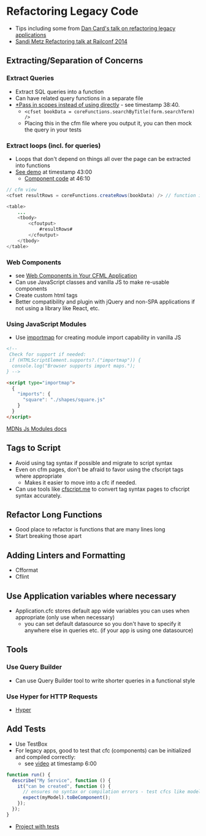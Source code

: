 # Refactoring Legacy Code

- Tips including some from [Dan Card's talk on refactoring legacy applications](https://cfcasts.com/series/ortus-webinars-2022/videos/getting-started-with-the-legacy-migration-with-dan-card)
- [Sandi Metz Refactoring talk at Railconf 2014](https://www.youtube.com/watch?v=8bZh5LMaSmE)

## Extracting/Separation of Concerns

### Extract Queries

- Extract SQL queries into a function
- Can have related query functions in a separate file
- [\*Pass in scopes instead of using directly](https://cfcasts.com/series/ortus-webinars-2022/videos/getting-started-with-the-legacy-migration-with-dan-card) - see timestamp 38:40.
  - `<cfset bookData = coreFunctions.searchByTitle(form.searchTerm) />`
  - Placing this in the cfm file where you output it, you can then mock the query in your tests

### Extract loops (incl. for queries)

- Loops that don't depend on things all over the page can be extracted into functions
- [See demo](https://cfcasts.com/series/ortus-webinars-2022/videos/getting-started-with-the-legacy-migration-with-dan-card) at timestamp 43:00
  - [Component code](https://cfcasts.com/series/ortus-webinars-2022/videos/getting-started-with-the-legacy-migration-with-dan-card) at 46:10

```java
// cfm view
<cfset resultRows = coreFunctions.createRows(bookData) /> // function in separate cfc file

<table>
    ...
    <tbody>
        <cfoutput>
            #resultRows#
        </cfoutput>
    </tbody>
</table>
```

### Web Components

- see [Web Components in Your CFML Application](https://www.youtube.com/watch?v=O4nYyrj5rjw)
- Can use JavaScript classes and vanilla JS to make re-usable components
- Create custom html tags
- Better compatibility and plugin with jQuery and non-SPA applications if not using a library like React, etc.

### Using JavaScript Modules

- Use [importmap](https://developer.mozilla.org/en-US/docs/Web/HTML/Element/script/type/importmap) for creating module import capability in vanilla JS

```html
<!-- 
 Check for support if needed:
 if (HTMLScriptElement.supports?.("importmap")) {
  console.log("Browser supports import maps.");
} -->

<script type="importmap">
  {
    "imports": {
      "square": "./shapes/square.js"
    }
  }
</script>
```

[MDNs Js Modules docs](https://developer.mozilla.org/en-US/docs/Web/JavaScript/Guide/Modules)

## Tags to Script

- Avoid using tag syntax if possible and migrate to script syntax
- Even on cfm pages, don't be afraid to favor using the cfscript tags where appropriate
  - Makes it easier to move into a cfc if needed.
- Can use tools like [cfscript.me](https://cfscript.me/) to convert tag syntax pages to cfscript syntax accurately.

## Refactor Long Functions

- Good place to refactor is functions that are many lines long
- Start breaking those apart

## Adding Linters and Formatting

- Cfformat
- Cflint

## Use Application variables where necessary

- Application.cfc stores default app wide variables you can uses when appropriate (only use when necessary)
  - you can set default datasource so you don't have to specify it anywhere else in queries etc. (if your app is using one datasource)

## Tools

### Use Query Builder

- Can use Query Builder tool to write shorter queries in a functional style

### Use Hyper for HTTP Requests

- [Hyper](https://hyper.ortusbooks.com/)

## Add Tests

- Use TestBox
- For legacy apps, good to test that cfc (components) can be initialized and compiled correctly:
  - see [video](https://cfcasts.com/series/cb-zero-to-hero/videos/creating-the-userservicecfc-tdd-style/) at timestamp 6:00

```javascript
function run() {
  describe("My Service", function () {
    it("can be created", function () {
      // ensures no syntax or compilation errors - test cfcs like models, etc.
      expect(myModel).toBeComponent();
    });
  });
}
```
- [Project with tests](https://github.com/ColdBox/coldbox-zero-to-hero/tree/v7.x)
